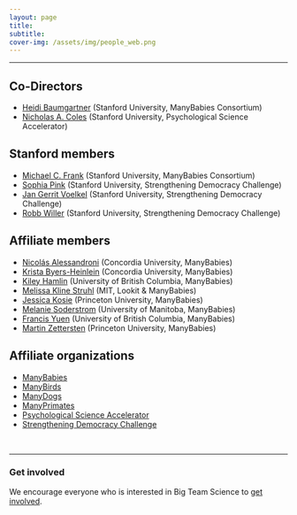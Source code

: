 ```yaml
---
layout: page
title: 
subtitle: 
cover-img: /assets/img/people_web.png
---
```




***

## Co-Directors
* [Heidi Baumgartner](https://profiles.stanford.edu/heidi-baumgartner) (Stanford University, ManyBabies Consortium)
* [Nicholas A. Coles](https://hai.stanford.edu/people/nicholas-coles) (Stanford University, Psychological Science Accelerator)

## Stanford members
* [Michael C. Frank](https://web.stanford.edu/~mcfrank/) (Stanford University, ManyBabies Consortium)
* [Sophia Pink](http://www.sophiapink.com) (Stanford University, Strengthening Democracy Challenge)
* [Jan Gerrit Voelkel](https://sociology.stanford.edu/people/jan-gerrit-voelkel) (Stanford University, Strengthening Democracy Challenge)
* [Robb Willer](https://sociology.stanford.edu/people/robb-willer) (Stanford University, Strengthening Democracy Challenge)

## Affiliate members
* [Nicolás Alessandroni](http://infantresearch.ca/team) (Concordia University, ManyBabies)
* [Krista Byers-Heinlein](https://www.concordia.ca/artsci/psychology/faculty.html?fpid=krista-byers-heinlein) (Concordia University, ManyBabies)
* [Kiley Hamlin](https://psych.ubc.ca/profile/kiley-hamlin/) (University of British Columbia, ManyBabies)
* [Melissa Kline Struhl](http://www.melissaklinestruhl.com) (MIT, Lookit & ManyBabies)
* [Jessica Kosie](https://jkosie.github.io) (Princeton University, ManyBabies)
* [Melanie Soderstrom](https://home.cc.umanitoba.ca/~soderstr/) (University of Manitoba, ManyBabies)
* [Francis Yuen](https://cic.psych.ubc.ca/) (University of British Columbia, ManyBabies)
* [Martin Zettersten](https://mzettersten.github.io) (Princeton University, ManyBabies)

## Affiliate organizations
* [ManyBabies](manybabies.github.io)
* [ManyBirds](http://themanybirds.com)
* [ManyDogs](https://manydogsproject.github.io)
* [ManyPrimates](https://manyprimates.github.io)
* [Psychological Science Accelerator](https://psysciacc.org)
* [Strengthening Democracy Challenge](https://www.strengtheningdemocracychallenge.org)
<br>

***


### Get involved
We encourage everyone who is interested in Big Team Science to [get involved]({{site.baseurl}}/get_involved/).



